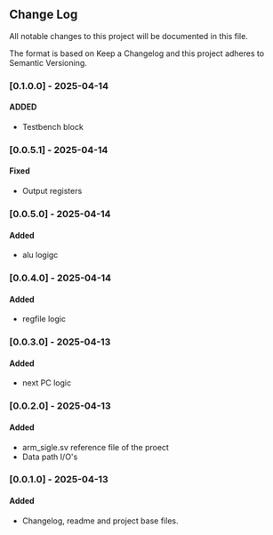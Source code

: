 ## Change Log
All notable changes to this project will be documented in this file.

The format is based on Keep a Changelog and this project adheres to Semantic Versioning.

### [0.1.0.0] - 2025-04-14
#### ADDED
- Testbench block

### [0.0.5.1] - 2025-04-14
#### Fixed
- Output registers

### [0.0.5.0] - 2025-04-14
#### Added
- alu logigc

### [0.0.4.0] - 2025-04-14
#### Added
- regfile logic

### [0.0.3.0] - 2025-04-13
#### Added
- next PC logic

### [0.0.2.0] - 2025-04-13
#### Added
- arm_sigle.sv reference file of the proect
- Data path I/O's


### [0.0.1.0] - 2025-04-13
#### Added
- Changelog, readme and project base files.